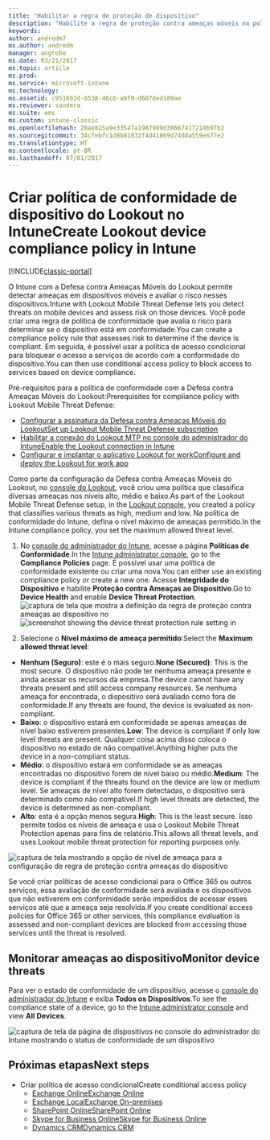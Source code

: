 ```yaml
---
title: "Habilitar a regra de proteção de dispositivo"
description: "Habilite a regra de proteção contra ameaças móveis na política de conformidade do dispositivo."
keywords: 
author: andredm7
ms.author: andredm
manager: angrobe
ms.date: 03/21/2017
ms.topic: article
ms.prod: 
ms.service: microsoft-intune
ms.technology: 
ms.assetid: c951692d-6538-46c0-a9f0-d607ded189ae
ms.reviewer: sandera
ms.suite: ems
ms.custom: intune-classic
ms.openlocfilehash: 28ae825a9e33547a1987989d38667417214b97b2
ms.sourcegitcommit: 34cfebfc1d8b81032f4d41869d74dda559e677e2
ms.translationtype: HT
ms.contentlocale: pt-BR
ms.lasthandoff: 07/01/2017
---
```

# <span data-ttu-id="e7565-103">Criar política de conformidade de dispositivo do Lookout no Intune</span><span class="sxs-lookup"><span data-stu-id="e7565-103">Create Lookout device compliance policy in Intune</span></span>
<a id="create-lookout-device-compliance-policy-in-intune" class="xliff"></a>

[!INCLUDE[classic-portal](../includes/classic-portal.md)]

<span data-ttu-id="e7565-104">O Intune com a Defesa contra Ameaças Móveis do Lookout permite detectar ameaças em dispositivos móveis e avaliar o risco nesses dispositivos.</span><span class="sxs-lookup"><span data-stu-id="e7565-104">Intune with Lookout Mobile Threat Defense lets you detect threats on mobile devices and assess risk on those devices.</span></span> <span data-ttu-id="e7565-105">Você pode criar uma regra de política de conformidade que avalia o risco para determinar se o dispositivo está em conformidade.</span><span class="sxs-lookup"><span data-stu-id="e7565-105">You can create a compliance policy rule that assesses risk to determine if the device is compliant.</span></span> <span data-ttu-id="e7565-106">Em seguida, é possível usar a política de acesso condicional para bloquear o acesso a serviços de acordo com a conformidade do dispositivo.</span><span class="sxs-lookup"><span data-stu-id="e7565-106">You can then use conditional access policy to block access to services based on device compliance.</span></span>

<span data-ttu-id="e7565-107">Pré-requisitos para a política de conformidade com a Defesa contra Ameaças Móveis do Lookout:</span><span class="sxs-lookup"><span data-stu-id="e7565-107">Prerequisites for compliance policy with Lookout Mobile Threat Defense:</span></span>

- [<span data-ttu-id="e7565-108">Configurar a assinatura da Defesa contra Ameaças Móveis do Lookout</span><span class="sxs-lookup"><span data-stu-id="e7565-108">Set up Lookout Mobile Threat Defense subscription</span></span>](setup-your-lookout-mtd-subscription.md)
- [<span data-ttu-id="e7565-109">Habilitar a conexão do Lookout MTP no console do administrador do Intune</span><span class="sxs-lookup"><span data-stu-id="e7565-109">Enable the Lookout connection in Intune</span></span>](enable-lookout-mtd-connection.md)
- [<span data-ttu-id="e7565-110">Configurar e implantar o aplicativo Lookout for work</span><span class="sxs-lookup"><span data-stu-id="e7565-110">Configure and deploy the Lookout for work app</span></span>](configure-deploy-lookout-for-work-app.md)

<span data-ttu-id="e7565-111">Como parte da configuração da Defesa contra Ameaças Móveis do Lookout, no [console do Lookout](https://aad.lookout.com), você criou uma política que classifica diversas ameaças nos níveis alto, médio e baixo.</span><span class="sxs-lookup"><span data-stu-id="e7565-111">As part of the Lookout Mobile Threat Defense setup, in the [Lookout console](https://aad.lookout.com), you created a policy that classifies various threats as high, medium and low.</span></span> <span data-ttu-id="e7565-112">Na política de conformidade do Intune, defina o nível máximo de ameaças permitido.</span><span class="sxs-lookup"><span data-stu-id="e7565-112">In the Intune compliance policy, you set the maximum allowed threat level.</span></span>

1. <span data-ttu-id="e7565-113">No [console do administrador do Intune](https://manage.microsoft.com), acesse a página **Políticas de Conformidade**.</span><span class="sxs-lookup"><span data-stu-id="e7565-113">In the [Intune administrator console](https://manage.microsoft.com), go to the **Compliance Policies** page.</span></span> <span data-ttu-id="e7565-114">É possível usar uma política de conformidade existente ou criar uma nova.</span><span class="sxs-lookup"><span data-stu-id="e7565-114">You can either use an existing compliance policy or create a new one.</span></span> <span data-ttu-id="e7565-115">Acesse **Integridade do Dispositivo** e habilite **Proteção contra Ameaças ao Dispositivo**.</span><span class="sxs-lookup"><span data-stu-id="e7565-115">Go to **Device Health** and enable **Device Threat Protection**.</span></span>
  <span data-ttu-id="e7565-116">![captura de tela que mostra a definição da regra de proteção contra ameaças ao dispositivo no ](../media/mtp/mtp-compliance-policy-rule.png)</span><span class="sxs-lookup"><span data-stu-id="e7565-116">![screenshot showing the device threat protection rule setting in ](../media/mtp/mtp-compliance-policy-rule.png)</span></span>

2. <span data-ttu-id="e7565-117">Selecione o **Nível máximo de ameaça permitido**:</span><span class="sxs-lookup"><span data-stu-id="e7565-117">Select the **Maximum allowed threat level**:</span></span>
  * <span data-ttu-id="e7565-118">**Nenhum (Seguro)**: este é o mais seguro.</span><span class="sxs-lookup"><span data-stu-id="e7565-118">**None (Secured)**: This is the most secure.</span></span>  <span data-ttu-id="e7565-119">O dispositivo não pode ter nenhuma ameaça presente e ainda acessar os recursos da empresa.</span><span class="sxs-lookup"><span data-stu-id="e7565-119">The device cannot have any threats present and still access company resources.</span></span>  <span data-ttu-id="e7565-120">Se nenhuma ameaça for encontrada, o dispositivo será avaliado como fora de conformidade.</span><span class="sxs-lookup"><span data-stu-id="e7565-120">If any threats are found, the device is evaluated as non-compliant.</span></span>  
  * <span data-ttu-id="e7565-121">**Baixo**: o dispositivo estará em conformidade se apenas ameaças de nível baixo estiverem presentes.</span><span class="sxs-lookup"><span data-stu-id="e7565-121">**Low**: The device is compliant if only low level threats are present.</span></span> <span data-ttu-id="e7565-122">Qualquer coisa acima disso coloca o dispositivo no estado de não compatível.</span><span class="sxs-lookup"><span data-stu-id="e7565-122">Anything higher puts the device in a non-compliant status.</span></span>
  * <span data-ttu-id="e7565-123">**Médio**: o dispositivo estará em conformidade se as ameaças encontradas no dispositivo forem de nível baixo ou médio.</span><span class="sxs-lookup"><span data-stu-id="e7565-123">**Medium**: The device is compliant if the threats found on the device are low or medium level.</span></span> <span data-ttu-id="e7565-124">Se ameaças de nível alto forem detectadas, o dispositivo será determinado como não compatível.</span><span class="sxs-lookup"><span data-stu-id="e7565-124">If high level threats are detected, the device is determined as non-compliant.</span></span>
  * <span data-ttu-id="e7565-125">**Alto**: esta é a opção menos segura.</span><span class="sxs-lookup"><span data-stu-id="e7565-125">**High**: This is the least secure.</span></span> <span data-ttu-id="e7565-126">Isso permite todos os níveis de ameaça e usa o Lookout Mobile Threat Protection apenas para fins de relatório.</span><span class="sxs-lookup"><span data-stu-id="e7565-126">This allows all threat levels, and uses Lookout mobile threat protection for reporting purposes only.</span></span>

![captura de tela mostrando a opção de nível de ameaça para a configuração de regra de proteção contra ameaças do dispositivo](../media/mtp/mtp-compliance-policy-setting.png)

<span data-ttu-id="e7565-128">Se você criar políticas de acesso condicional para o Office 365 ou outros serviços, essa avaliação de conformidade será avaliada e os dispositivos que não estiverem em conformidade serão impedidos de acessar esses serviços até que a ameaça seja resolvida.</span><span class="sxs-lookup"><span data-stu-id="e7565-128">If you create conditional access policies for Office 365 or other services, this compliance evaluation is assessed and non-compliant devices are blocked from accessing those services until the threat is resolved.</span></span>

## <span data-ttu-id="e7565-129">Monitorar ameaças ao dispositivo</span><span class="sxs-lookup"><span data-stu-id="e7565-129">Monitor device threats</span></span>
<a id="monitor-device-threats" class="xliff"></a>
<span data-ttu-id="e7565-130">Para ver o estado de conformidade de um dispositivo, acesse o [console do administrador do Intune](https://manage.microsoft.com) e exiba **Todos os Dispositivos**.</span><span class="sxs-lookup"><span data-stu-id="e7565-130">To see the compliance state of a device, go to the [Intune administrator console](https://manage.microsoft.com) and view **All Devices**.</span></span>

![captura de tela da página de dispositivos no console do administrador do Intune mostrando o status de conformidade de um dispositivo](../media/mtp/mtp-device-status-intune-console.png)

## <span data-ttu-id="e7565-132">Próximas etapas</span><span class="sxs-lookup"><span data-stu-id="e7565-132">Next steps</span></span>
<a id="next-steps" class="xliff"></a>
* <span data-ttu-id="e7565-133">Criar política de acesso condicional</span><span class="sxs-lookup"><span data-stu-id="e7565-133">Create conditional access policy</span></span>
  * [<span data-ttu-id="e7565-134">Exchange Online</span><span class="sxs-lookup"><span data-stu-id="e7565-134">Exchange Online</span></span>](restrict-access-to-exchange-online-with-microsoft-intune.md)
  * [<span data-ttu-id="e7565-135">Exchange Local</span><span class="sxs-lookup"><span data-stu-id="e7565-135">Exchange On-premises</span></span>](restrict-access-to-exchange-onpremises-with-microsoft-intune.md)
  * [<span data-ttu-id="e7565-136">SharePoint Online</span><span class="sxs-lookup"><span data-stu-id="e7565-136">SharePoint Online</span></span>](restrict-access-to-sharepoint-online-with-microsoft-intune.md)
  * [<span data-ttu-id="e7565-137">Skype for Business Online</span><span class="sxs-lookup"><span data-stu-id="e7565-137">Skype for Business Online</span></span>](restrict-access-to-skype-for-business-online-with-microsoft-intune.md)
  * [<span data-ttu-id="e7565-138">Dynamics CRM</span><span class="sxs-lookup"><span data-stu-id="e7565-138">Dynamics CRM</span></span>](restrict-access-to-dynamics-crm-online-with-microsoft-intune.md)
